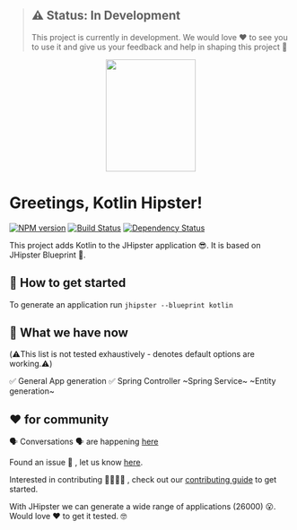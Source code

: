 > ## ⚠️ Status: In Development
> This project is currently in development. We would love ❤️ to see you to use it and give us your feedback and help in shaping this project 💪

<div align="center">
	<a href="https://github.com/jhipster/jhipster-kotlin">
		<img width="160" height="200" src="https://github.com/jhipster/jhipster-kotlin/blob/master/logo-khipster.png">
	</a>
</div>

# Greetings, Kotlin Hipster!

[![NPM version][npm-image]][npm-url]
[![Build Status][travis-image]][travis-url-main]
[![Dependency Status][daviddm-image]][daviddm-url]

This project adds Kotlin to the JHipster application 😎. It is based on JHipster Blueprint 🔵.

## 🚀 How to get started

To generate an application run `jhipster --blueprint kotlin`

## 🚦 What we have now 
(⚠️This list is not tested exhaustively - denotes default options are working.⚠️)

✅ General App generation
✅ Spring Controller
~Spring Service~
~Entity generation~

## ❤️ for community

🗣 Conversations 🗣 are happening [here](https://jhipster-kotlin.slack.com)

Found an issue 🐞 , let us know [here](https://github.com/jhipster/jhipster-kotlin/issues). 

Interested in contributing 🎉🎉🎉🎉 , check out our [contributing guide](https://github.com/jhipster/jhipster-kotlin/blob/master/CONTRIBUTING.md) to get started.

With JHipster we can generate a wide range of applications (26000) 😮. Would love ❤️ to get it tested. 🤓

[khipster-image]: https://raw.githubusercontent.com/sendilkumarn/jhipster-kotlin-artwork/master/logo-khipster.png
[npm-image]: https://badge.fury.io/js/generator-jhipster-kotlin.svg
[npm-url]: https://npmjs.org/package/generator-jhipster-kotlin
[travis-image]: https://travis-ci.org/jhipster/jhipster-kotlin.svg?branch=master
[travis-url-main]: https://travis-ci.org/jhipster/jhipster-kotlin
[daviddm-image]: https://david-dm.org/jhipster/generator-jhipster-kotlin.svg?theme=shields.io
[daviddm-url]: https://david-dm.org/jhipster/generator-jhipster-kotlin
